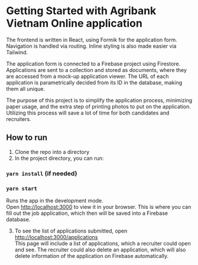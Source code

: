 # Getting Started with Agribank Vietnam Online application

The frontend is written in React, using Formik for the application form. Navigation is handled via routing. Inline styling is also made easier via Tailwind.

The application form is connected to a Firebase project using Firestore. Applications are sent to a collection and stored as documents, where they are accessed from a mock-up application viewer. The URL of each application is parametrically decided from its ID in the database, making them all unique.

The purpose of this project is to simplify the application process, minimizing paper usage, and the extra step of printing photos to put on the application. Utilizing this process will save a lot of time for both candidates and recruiters. 

## How to run

1. Clone the repo into a directory
2. In the project directory, you can run:
### `yarn install` (if needed)
### `yarn start`

Runs the app in the development mode.\
Open [http://localhost:3000](http://localhost:3000) to view it in your browser.
This is where you can fill out the job application, which then will be saved into a Firebase database.

3. To see the list of applications submitted, open [http://localhost:3000/applications](http://localhost:3000/applications) \
This page will include a list of applications, which a recruiter could open and see. The recruiter could also delete an application, which will also delete information of the application on Firebase automatically.
